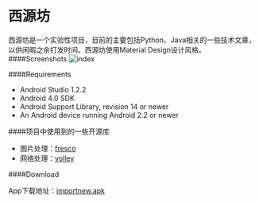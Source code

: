 西源坊
========================
西源坊是一个实验性项目，目前的主要包括Python、Java相关的一些技术文章，以供闲暇之余打发时间。西源坊使用Material Design设计风格。
####Screenshots
![index](http://7lryy3.com1.z0.glb.clouddn.com/index2.png)


####Requirements

- Android Studio 1.2.2
- Android 4.0 SDK
- Android Support Library, revision 14 or newer
- An Android device running Android 2.2 or newer

####项目中使用到的一些开源库
- 图片处理：[fresco](https://github.com/facebook/fresco)
- 网络处理：[volley](https://github.com/mcxiaoke/android-volley)

####Download

App下载地址：[importnew.apk](http://7i7hhc.com1.z0.glb.clouddn.com/xiyuanfang-release_1.1.0.apk)






